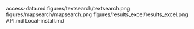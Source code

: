 access-data.md
figures/textsearch/textsearch.png
figures/mapsearch/mapsearch.png
figures/results_excel/results_excel.png
API.md
Local-install.md